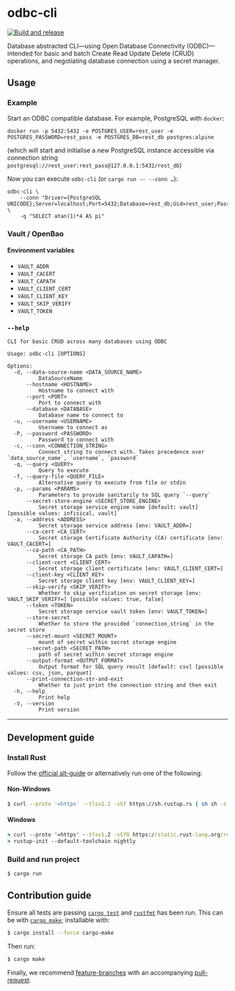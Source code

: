 odbc-cli
========
[![Build and release](https://github.com/SamuelMarks/odbc-cli/actions/workflows/build-and-release.yml/badge.svg)](https://github.com/SamuelMarks/odbc-cli/actions/workflows/build-and-release.yml)

Database abstracted CLI—using Open Database Connectivity (ODBC)—intended for basic and batch Create Read Update Delete (CRUD) operations, and negotiating database connection using a secret manager.

## Usage

### Example

Start an ODBC compatible database. For example, PostgreSQL with `docker`:

    docker run -p 5432:5432 -e POSTGRES_USER=rest_user -e POSTGRES_PASSWORD=rest_pass -e POSTGRES_DB=rest_db postgres:alpine

(which will start and initialise a new PostgreSQL instance accessible via connection string `postgresql://rest_user:rest_pass@127.0.0.1:5432/rest_db`)

Now you can execute `odbc-cli` (or `cargo run -- --conn …`):

    odbc-cli \
        --conn "Driver={PostgreSQL UNICODE};Server=localhost;Port=5432;Database=rest_db;Uid=rest_user;Password=rest_pass;" \
        -q "SELECT atan(1)*4 AS pi"

### Vault / OpenBao

#### Environment variables

  - `VAULT_ADDR`
  - `VAULT_CACERT`
  - `VAULT_CAPATH`
  - `VAULT_CLIENT_CERT`
  - `VAULT_CLIENT_KEY`
  - `VAULT_SKIP_VERIFY`
  - `VAULT_TOKEN`

### `--help`

    CLI for basic CRUD across many databases using ODBC
    
    Usage: odbc-cli [OPTIONS]
    
    Options:
      -d, --data-source-name <DATA_SOURCE_NAME>
              DataSourceName
          --hostname <HOSTNAME>
              Hostname to connect with
          --port <PORT>
              Port to connect with
          --database <DATABASE>
              Database name to connect to
      -u, --username <USERNAME>
              Username to connect as
      -P, --password <PASSWORD>
              Password to connect with
      -c, --conn <CONNECTION_STRING>
              Connect string to connect with. Takes precedence over `data_source_name`, `username`, `password`
      -q, --query <QUERY>
              Query to execute
      -f, --query-file <QUERY_FILE>
              Alternative query to execute from file or stdin
      -p, --params <PARAMS>
              Parameters to provide sanitarily to SQL query `--query`
          --secret-store-engine <SECRET_STORE_ENGINE>
              Secret storage service engine name [default: vault] [possible values: infisical, vault]
      -a, --address <ADDRESS>
              Secret storage service address [env: VAULT_ADDR=]
          --ca-cert <CA_CERT>
              Secret storage Certificate Authority (CA) certificate [env: VAULT_CACERT=]
          --ca-path <CA_PATH>
              Secret storage CA path [env: VAULT_CAPATH=]
          --client-cert <CLIENT_CERT>
              Secret storage client certificate [env: VAULT_CLIENT_CERT=]
          --client-key <CLIENT_KEY>
              Secret storage client key [env: VAULT_CLIENT_KEY=]
          --skip-verify <SKIP_VERIFY>
              Whether to skip verification on secret storage [env: VAULT_SKIP_VERIFY=] [possible values: true, false]
          --token <TOKEN>
              Secret storage service vault token [env: VAULT_TOKEN=]
          --store-secret
              Whether to store the provided `connection_string` in the secret store
          --secret-mount <SECRET_MOUNT>
              mount of secret within secret storage engine
          --secret-path <SECRET_PATH>
              path of secret within secret storage engine
          --output-format <OUTPUT_FORMAT>
              Output format for SQL query result [default: csv] [possible values: csv, json, parquet]
          --print-connection-str-and-exit
              Whether to just print the connection string and then exit
      -h, --help
              Print help
      -V, --version
              Print version

---

## Development guide

### Install Rust

Follow the [official alt-guide](https://forge.rust-lang.org/infra/other-installation-methods.html#other-ways-to-install-rustup) or alternatively run one of the following:

#### Non-Windows
```sh
$ curl --proto '=https' --tlsv1.2 -sSf https://sh.rustup.rs | sh sh -s -- --default-toolchain nightly
```

#### Windows
```cmd
> curl --proto '=https' --tlsv1.2 -sSfO https://static.rust-lang.org/rustup/dist/i686-pc-windows-gnu/rustup-init.exe
> rustup-init --default-toolchain nightly
```

### Build and run project
```sh
$ cargo run
```

## Contribution guide
Ensure all tests are passing [`cargo test`](https://doc.rust-lang.org/cargo/commands/cargo-test.html) and [`rustfmt`](https://github.com/rust-lang/rustfmt) has been run. This can be with [`cargo make`](https://github.com/sagiegurari/cargo-make); installable with:

```sh
$ cargo install --force cargo-make
```

Then run:
```sh
$ cargo make
```

Finally, we recommend [feature-branches](https://martinfowler.com/bliki/FeatureBranch.html) with an accompanying [pull-request](https://docs.github.com/en/pull-requests/collaborating-with-pull-requests/proposing-changes-to-your-work-with-pull-requests/about-pull-requests).
